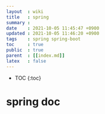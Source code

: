 ```yaml
---
layout  : wiki
title   : spring
summary : 
date    : 2021-10-05 11:45:47 +0900
updated : 2021-10-05 11:46:20 +0900
tags    : spring spring-boot
toc     : true
public  : true
parent  : [[index.md]]
latex   : false
---
```

* TOC
{:toc}

# spring doc
